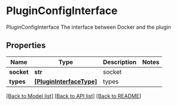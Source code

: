 # PluginConfigInterface

PluginConfigInterface The interface between Docker and the plugin
## Properties
Name | Type | Description | Notes
------------ | ------------- | ------------- | -------------
**socket** | **str** | socket | 
**types** | [**[PluginInterfaceType]**](PluginInterfaceType.md) | types | 

[[Back to Model list]](../README.md#documentation-for-models) [[Back to API list]](../README.md#documentation-for-api-endpoints) [[Back to README]](../README.md)



